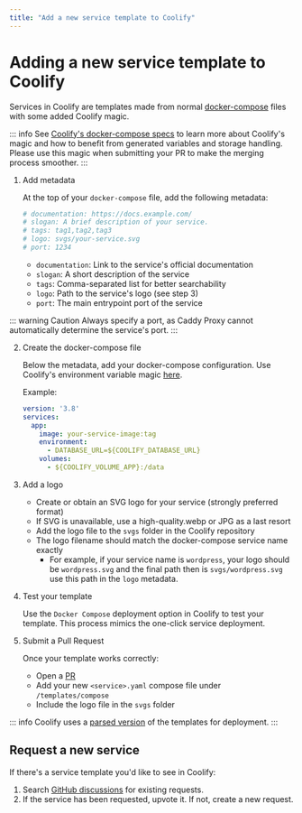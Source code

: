 ```yaml
---
title: "Add a new service template to Coolify"
---
```


# Adding a new service template to Coolify

Services in Coolify are templates made from normal [docker-compose](https://docs.docker.com/reference/compose-file/) files with some added Coolify magic.

::: info
  See [Coolify's docker-compose specs](/knowledge-base/docker/compose#coolify-s-magic-environment-variables) to learn more about Coolify's magic and how to benefit from generated variables and storage handling. Please use this magic when submitting your PR to make the merging process smoother.
::: 


1. Add metadata

   At the top of your `docker-compose` file, add the following metadata:

   ```yaml
   # documentation: https://docs.example.com/
   # slogan: A brief description of your service.
   # tags: tag1,tag2,tag3
   # logo: svgs/your-service.svg
   # port: 1234
   ```

   - `documentation`: Link to the service's official documentation
   - `slogan`: A short description of the service
   - `tags`: Comma-separated list for better searchability
   - `logo`: Path to the service's logo (see step 3)
   - `port`: The main entrypoint port of the service

::: warning Caution
  Always specify a port, as Caddy Proxy cannot automatically determine the service's port.
:::

2. Create the docker-compose file

   Below the metadata, add your docker-compose configuration. Use Coolify's environment variable magic [here](/knowledge-base/docker/compose#coolifys-magic-environment-variables).

   Example:

   ```yaml
   version: '3.8'
   services:
     app:
       image: your-service-image:tag
       environment:
         - DATABASE_URL=${COOLIFY_DATABASE_URL}
       volumes:
         - ${COOLIFY_VOLUME_APP}:/data
   ```

3. Add a logo

   - Create or obtain an SVG logo for your service (strongly preferred format)
   - If SVG is unavailable, use a high-quality.webp or JPG as a last resort
   - Add the logo file to the `svgs` folder in the Coolify repository
   - The logo filename should match the docker-compose service name exactly
     - For example, if your service name is `wordpress`, your logo should be `wordpress.svg` and the final path then is `svgs/wordpress.svg` use this path in the `logo` metadata.


4. Test your template

   Use the `Docker Compose` deployment option in Coolify to test your template. This process mimics the one-click service deployment.

5. Submit a Pull Request

   Once your template works correctly:
   - Open a [PR](https://github.com/coollabsio/coolify/compare)
   - Add your new `<service>.yaml` compose file under `/templates/compose`
   - Include the logo file in the `svgs` folder


::: info
  Coolify uses a [parsed version](https://github.com/coollabsio/coolify/blob/main/templates/service-templates.json) of the templates for deployment.
:::

## Request a new service

If there's a service template you'd like to see in Coolify:

1. Search [GitHub discussions](https://github.com/coollabsio/coolify/discussions/categories/new-service-integrations) for existing requests.
2. If the service has been requested, upvote it. If not, create a new request.